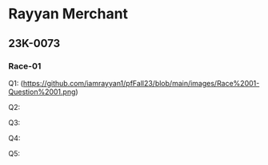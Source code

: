 # Rayyan Merchant
## 23K-0073
### Race-01

Q1: (https://github.com/iamrayyan1/pfFall23/blob/main/images/Race%2001-Question%2001.png)

Q2:

Q3:

Q4:

Q5:
